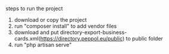 steps to run the project

1. download or copy the project
2. run "composer install" to add vendor files
3. download and put directory-export-business-cards.xml(https://directory.peppol.eu/public) to public folder 
4. run "php artisan serve"
